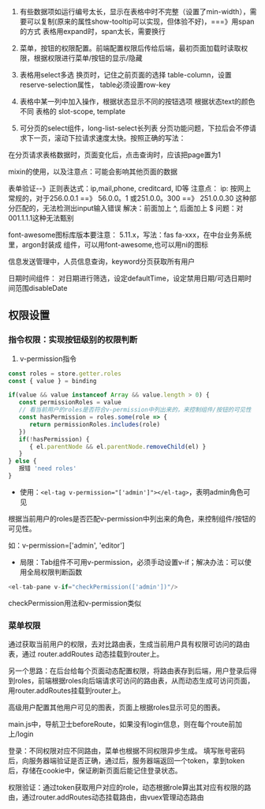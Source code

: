 1. 有些数据项如运行编号太长，显示在表格中时不完整（设置了min-width），需要可以复制(原来的属性show-tooltip可以实现，但体验不好)，===》用span的方式
表格用expand时，span太长，需要换行
3. 菜单，按钮的权限配置。前端配置权限后传给后端，最初页面加载时读取权限，根据权限进行菜单/按钮的显示/隐藏
4. 表格用select多选
   换页时，记住之前页面的选择  table-column，设置reserve-selection属性， table必须设置row-key
5. 表格中某一列中加入操作，根据状态显示不同的按钮选项
   根据状态text的颜色不同
   表格的 slot-scope, template

6. 可分页的select组件，long-list-select长列表
   分页功能问题，下拉后会不停请求下一页，滚动下拉请求速度太快。按照正确的写法：

在分页请求表格数据时，页面变化后，点击查询时，应该把page置为1

mixin的使用，以及注意点：可能会影响其他页面的数据

表单验证--》正则表达式：ip,mail,phone, creditcard, ID等
注意点：
ip: 按网上常规的，对于256.0.0.1 ==》 56.0.0。1 或251.0.0。300 ==》 251.0.0.30
这种部分匹配的，无法检测出input输入错误
解决：前面加上 ^, 后面加上 $
问题：对001.1.1.1这种无法甄别

font-awesome图标库版本要注意：
5.11.x，写法：fas fa-xxx，在中台业务系统里，argon封装成 <icon type="" name=""></icon> 组件，可以用font-awesome,也可以用ni的图标

信息发送管理中，人员信息查询，keyword分页获取所有用户

日期时间组件：
   对日期进行筛选，设定defaultTime，设定禁用日期/可选日期时间范围disableDate

## 权限设置
### 指令权限：实现按钮级别的权限判断
1.  v-permission指令

```javascript
const roles = store.getter.roles
const { value } = binding

if(value && value instanceof Array && value.length > 0) {
   const permissionRoles = value
   // 看当前用户的roles是否符合v-permission中列出来的，来控制组件/按钮的可见性
   const hasPermission = roles.some(role => {
      return permissionRoles.includes(role)
   })
   if(!hasPermission) {
      { el.parentNode && el.parentNode.removeChild(el) }
   }
} else {
   报错 'need roles'
}
```

- 使用：`<el-tag v-permission="['admin']"></el-tag>`，表明admin角色可见

根据当前用户的roles是否匹配v-permission中列出来的角色，来控制组件/按钮的可见性。

如：v-permission=['admin', 'editor']

- 局限：Tab组件不可用v-permission，必须手动设置v-if；解决办法：可以使用全局权限判断函数
```javascript
<el-tab-pane v-if="checkPermission(['admin'])"/>
```
checkPermission用法和v-permission类似

### 菜单权限
通过获取当前用户的权限，去对比路由表，生成当前用户具有权限可访问的路由表，通过 router.addRoutes 动态挂载到router上。

另一个思路：在后台给每个页面动态配置权限，将路由表存到后端，用户登录后得到roles，前端根据roles向后端请求可访问的路由表，从而动态生成可访问页面，用router.addRoutes挂载到router上。

高级用户配置其他用户可见的图表，页面上根据roles显示可见的图表。

main.js中，导航卫士beforeRoute，如果没有login信息，则在每个route前加上/login

登录：不同权限对应不同路由，菜单也根据不同权限异步生成。
填写账号密码后，向服务器端验证是否正确，通过后，服务器端返回一个token，拿到token后，存储在cookie中，保证刷新页面后能记住登录状态。

权限验证：通过token获取用户对应的role，动态根据role算出其对应有权限的路由，通过router.addRoutes动态挂载路由，由vuex管理动态路由